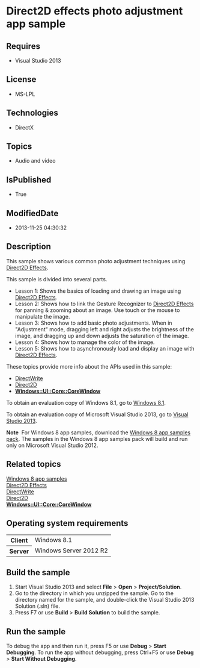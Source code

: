 # Direct2D effects photo adjustment app sample
## Requires
* Visual Studio 2013
## License
* MS-LPL
## Technologies
* DirectX
## Topics
* Audio and video
## IsPublished
* True
## ModifiedDate
* 2013-11-25 04:30:32
## Description

<div id="mainSection">
<p>This sample shows various common photo adjustment techniques using <a href="http://msdn.microsoft.com/library/windows/apps/hh706327">
Direct2D Effects</a>. </p>
<p>This sample is divided into several parts. </p>
<ul>
<li>Lesson 1: Shows the basics of loading and drawing an image using <a href="http://msdn.microsoft.com/library/windows/apps/hh706327">
Direct2D Effects</a>. </li><li>Lesson 2: Shows how to link the Gesture Recognizer to <a href="http://msdn.microsoft.com/library/windows/apps/hh706327">
Direct2D Effects</a> for panning &amp; zooming about an image. Use touch or the mouse to manipulate the image.
</li><li>Lesson 3: Shows how to add basic photo adjustments. When in &quot;Adjustment&quot; mode, dragging left and right adjusts the brightness of the image, and dragging up and down adjusts the saturation of the image.
</li><li>Lesson 4: Shows how to manage the color of the image. </li><li>Lesson 5: Shows how to asynchronously load and display an image with <a href="http://msdn.microsoft.com/library/windows/apps/hh706327">
Direct2D Effects</a>. </li></ul>
<p>These topics provide more info about the APIs used in this sample:</p>
<ul>
<li><a href="http://msdn.microsoft.com/library/windows/apps/dd368038">DirectWrite</a>
</li><li><a href="http://msdn.microsoft.com/library/windows/apps/dd370990">Direct2D</a>
</li><li><a href="http://msdn.microsoft.com/library/windows/apps/br208225"><b>Windows::UI::Core::CoreWindow</b></a>
</li></ul>
<p></p>
<p>To obtain an evaluation copy of Windows&nbsp;8.1, go to <a href="http://go.microsoft.com/fwlink/p/?linkid=301696">
Windows&nbsp;8.1</a>.</p>
<p>To obtain an evaluation copy of Microsoft Visual Studio&nbsp;2013, go to <a href="http://go.microsoft.com/fwlink/p/?linkid=301697">
Visual Studio&nbsp;2013</a>.</p>
<p></p>
<p class="note"><b>Note</b>&nbsp;&nbsp;For Windows&nbsp;8 app samples, download the <a href="http://go.microsoft.com/fwlink/p/?LinkId=301698">
Windows&nbsp;8 app samples pack</a>. The samples in the Windows&nbsp;8 app samples pack will build and run only on Microsoft Visual Studio&nbsp;2012.</p>
<p></p>
<h2><a id="related_topics"></a>Related topics</h2>
<dl><dt><a href="http://go.microsoft.com/fwlink/p/?LinkID=227694">Windows 8 app samples</a>
</dt><dt><a href="http://msdn.microsoft.com/library/windows/apps/hh706327">Direct2D Effects</a>
</dt><dt><a href="http://msdn.microsoft.com/library/windows/apps/dd368038">DirectWrite</a>
</dt><dt><a href="http://msdn.microsoft.com/library/windows/apps/dd370990">Direct2D</a>
</dt><dt><a href="http://msdn.microsoft.com/library/windows/apps/br208225"><b>Windows::UI::Core::CoreWindow</b></a>
</dt></dl>
<h2>Operating system requirements</h2>
<table>
<tbody>
<tr>
<th>Client</th>
<td><dt>Windows&nbsp;8.1 </dt></td>
</tr>
<tr>
<th>Server</th>
<td><dt>Windows Server&nbsp;2012&nbsp;R2 </dt></td>
</tr>
</tbody>
</table>
<h2>Build the sample</h2>
<ol>
<li>Start Visual Studio&nbsp;2013 and select <b>File</b> &gt; <b>Open</b> &gt; <b>Project/Solution</b>.
</li><li>Go to the directory in which you unzipped the sample. Go to the directory named for the sample, and double-click the Visual Studio&nbsp;2013 Solution (.sln) file.
</li><li>Press F7 or use <b>Build</b> &gt; <b>Build Solution</b> to build the sample. </li></ol>
<h2>Run the sample</h2>
<p>To debug the app and then run it, press F5 or use <b>Debug</b> &gt; <b>Start Debugging</b>. To run the app without debugging, press Ctrl&#43;F5 or use
<b>Debug</b> &gt; <b>Start Without Debugging</b>. </p>
</div>
